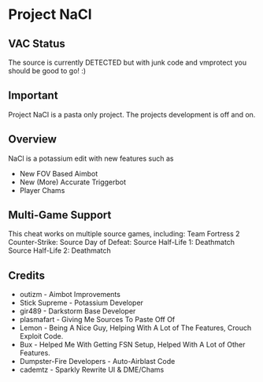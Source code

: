 # Project NaCl

## VAC Status

The source is currently DETECTED but with junk code and vmprotect you should be good to go! :)

## Important

Project NaCl is a pasta only project.
The projects development is off and on.

## Overview

NaCl is a potassium edit with new features such as

* New FOV Based Aimbot
* New (More) Accurate Triggerbot
* Player Chams

## Multi-Game Support
This cheat works on multiple source games, including:
Team Fortress 2
Counter-Strike: Source
Day of Defeat: Source
Half-Life 1: Deathmatch Source
Half-Life 2: Deathmatch

## Credits
* outizm - Aimbot Improvements
* Stick Supreme - Potassium Developer
* gir489 - Darkstorm Base Developer
* plasmafart - Giving Me Sources To Paste Off Of
* Lemon - Being A Nice Guy, Helping With A Lot of The Features, Crouch Exploit Code.
* Bux - Helped Me With Getting FSN Setup, Helped With A Lot of Other Features.
* Dumpster-Fire Developers - Auto-Airblast Code
* cademtz - Sparkly Rewrite UI & DME/Chams

